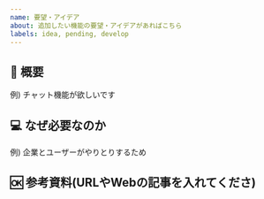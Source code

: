 ```yaml
---
name: 要望・アイデア
about: 追加したい機能の要望・アイデアがあればこちら
labels: idea, pending, develop
---
```


## 🐛 概要
例) チャット機能が欲しいです

## 💻 なぜ必要なのか
例) 企業とユーザーがやりとりするため

## 🆗 参考資料(URLやWebの記事を入れてくださ)

